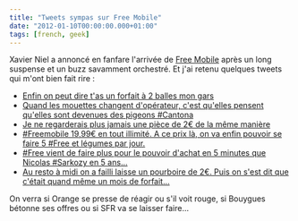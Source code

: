 ```yaml
---
title: "Tweets sympas sur Free Mobile"
date: "2012-01-10T00:00:00.000+01:00"
tags: [french, geek]
---
```


Xavier Niel a annoncé en fanfare l'arrivée de [Free Mobile](http://mobile.free.fr/index.html) après un long suspense et un buzz savamment orchestré. Et j'ai retenu quelques tweets qui m'ont bien fait rire :  

*   [Enfin on peut dire t'as un forfait à 2 balles mon gars](https://twitter.com/#!/Nanaki43/status/156754481328033793)
*   [Quand les mouettes changent d'opérateur, c'est qu'elles pensent qu'elles sont devenues des pigeons #Cantona](https://twitter.com/#!/Assia_H/status/156745335186792449)
*   [Je ne regarderais plus jamais une pièce de 2€ de la même manière](https://twitter.com/#!/75_Scientifique/status/156740776703959041)
*   [#Freemobile 19,99€ en tout illimité. A ce prix là, on va enfin pouvoir se faire 5 #Free et légumes par jour.](https://twitter.com/#!/TilltheCat/status/156653694312644608)
*   [#Free vient de faire plus pour le pouvoir d'achat en 5 minutes que Nicolas #Sarkozy en 5 ans...](https://twitter.com/#!/ChristopheGen/status/156659272422408192)
*   [Au resto à midi on a failli laisse un pourboire de 2€. Puis on s'est dit que c'était quand même un mois de forfait...](https://twitter.com/#!/Thinkit/status/156720751502835712)

On verra si Orange se presse de réagir ou s'il voit rouge, si Bouygues bétonne ses offres ou si SFR va se laisser faire...